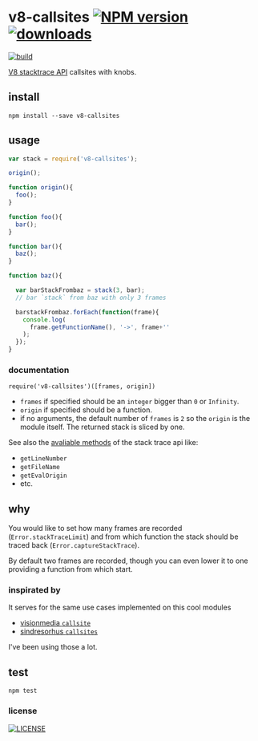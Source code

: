 # v8-callsites [![NPM version][npm-badge]][npm-link] [![downloads][npm-downloads-badge]][npm-link]

[![build][travis-badge]][travis-link]

[V8 stacktrace API](https://code.google.com/p/v8/wiki/JavaScriptStackTraceApi) callsites with knobs.

## install

    npm install --save v8-callsites

## usage

```js
var stack = require('v8-callsites');

origin();

function origin(){
  foo();
}

function foo(){
  bar();
}

function bar(){
  baz();
}

function baz(){

  var barStackFrombaz = stack(3, bar);
  // bar `stack` from baz with only 3 frames

  barstackFrombaz.forEach(function(frame){
    console.log(
      frame.getFunctionName(), '->', frame+''
    );
  });
}

```

### documentation

`require('v8-callsites')([frames, origin])`

 - `frames` if specified should be an `integer` bigger than `0` or `Infinity`.
 - `origin` if specified should be a function.
 - if no arguments, the default number of `frames` is `2` so the `origin` is the module itself. The returned stack is sliced by one.

See also the [avaliable methods](https://code.google.com/p/v8/wiki/JavaScriptStackTraceApi) of the stack trace api like:
 - `getLineNumber`
 - `getFileName`
 - `getEvalOrigin`
 - etc.

## why

You would like to set how many frames are recorded (`Error.stackTraceLimit`) and from which function the stack should be traced back (`Error.captureStackTrace`).

By default two frames are recorded, though you can even lower it to one providing a function from which start.

### inspirated by

It serves for the same use cases implemented on this cool modules

 - [visionmedia `callsite`](https://github.com/visionmedia/callsite)
 - [sindresorhus `callsites`](https://github.com/sindresorhus/callsites)

I've been using those a lot.

## test

    npm test

### license

[![LICENSE](http://img.shields.io/npm/l/v8-callsites.svg?style=flat-square)](http://opensource.org/licenses/MIT)

<!-- links -->
[npm-link]: http://www.npmjs.org/package/v8-callsites
[npm-badge]: http://img.shields.io/npm/v/v8-callsites.svg?style=flat-square

[npm-downloads-badge]: http://img.shields.io/npm/dm/v8-callsites.svg?style=flat-square

[travis-link]: https://travis-ci.org/stringparser/v8-callsites/builds
[travis-badge]: http://img.shields.io/travis/stringparser/v8-callsites/master.svg?style=flat-square
